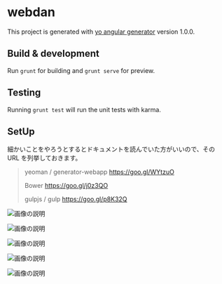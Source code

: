 # webdan

This project is generated with [yo angular generator](https://github.com/yeoman/generator-angular)
version 1.0.0.

## Build & development

Run `grunt` for building and `grunt serve` for preview.

## Testing

Running `grunt test` will run the unit tests with karma.

## SetUp

細かいことをやろうとするとドキュメントを読んでいた方がいいので、その URL を列挙しておきます。

> yeoman / generator-webapp
> https://goo.gl/WYtzuO
>
> Bower
> https://goo.gl/j0z3QO
>
> gulpjs / gulp
> https://goo.gl/p8K32Q


![画像の説明](https://raw.githubusercontent.com/wiki/structuralengine/WebDan/wiki/images/2017-05-02_131912.png)

![画像の説明](https://raw.githubusercontent.com/wiki/structuralengine/WebDan/wiki/images/2017-05-02_133239.png)

![画像の説明](https://raw.githubusercontent.com/wiki/structuralengine/WebDan/wiki/images/2017-05-02_133536.png)

![画像の説明](https://raw.githubusercontent.com/wiki/structuralengine/WebDan/wiki/images/2017-05-02_133725.png)

![画像の説明](https://raw.githubusercontent.com/wiki/structuralengine/WebDan/wiki/images/2017-05-02_134318.png)


